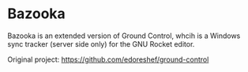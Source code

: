 Bazooka
==============
Bazooka is an extended version of Ground Control, whcih is a Windows sync tracker (server side only) for the GNU Rocket editor.  

Original project:
https://github.com/edoreshef/ground-control
